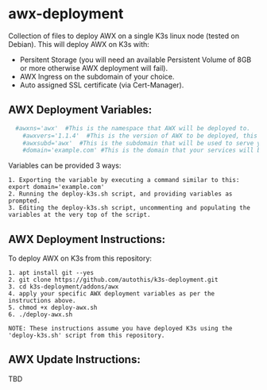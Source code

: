 awx-deployment
===========================

Collection of files to deploy AWX on a single K3s linux node (tested on Debian).
This will deploy AWX on K3s with:
  - Persitent Storage (you will need an available Persistent Volume of 8GB or more otherwise AWX deployment will fail).
  - AWX Ingress on the subdomain of your choice.
  - Auto assigned SSL certificate (via Cert-Manager).

AWX Deployment Variables:
------------------------

```yml
  #awxns='awx'  #This is the namespace that AWX will be deployed to.
	#awxvers='1.1.4'  #This is the version of AWX to be deployed, this variable will automatically populated.
	#awxsubd='awx'  #This is the subdomain that will be used to serve your AWX dashboard.
	#domain='example.com' #This is the domain that your services will be available on e.g. 'yourdomain.com'.
```

  Variables can be provided 3 ways:

    1. Exporting the variable by executing a command similar to this: export domain='example.com'
    2. Running the deploy-k3s.sh script, and providing variables as prompted.
    3. Editing the deploy-k3s.sh script, uncommenting and populating the variables at the very top of the script.

AWX Deployment Instructions:
----------------------------

  To deploy AWX on K3s from this repository:

    1. apt install git --yes
    2. git clone https://github.com/autothis/k3s-deployment.git
    3. cd k3s-deployment/addons/awx
    4. apply your specific AWX deployment variables as per the instructions above.
    5. chmod +x deploy-awx.sh
    6. ./deploy-awx.sh
    
    NOTE: These instructions assume you have deployed K3s using the 'deploy-k3s.sh' script from this repository.

AWX Update Instructions:
------------------------

  TBD
